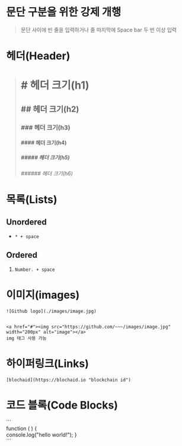 # 문단 구분을 위한 강제 개행

> 문단 사이에 빈 줄을 입력하거나 줄 마지막에 Space bar 두 번 이상 입력

# 헤더(Header)

> # # 헤더 크기(h1)
>
> ## ## 헤더 크기(h2)
>
> ### ### 헤더 크기(h3)
>
> #### #### 헤더 크기(h4)
>
> ##### ##### 헤더 크기(h5)
>
> ###### ###### 헤더 크기(h6)

# 목록(Lists)

## Unordered

- `* + space`

## Ordered

1. `Number. + space`

# 이미지(images)

```
![Github logo](./images/image.jpg)


<a href="#"><img src="https://github.com/~~~/images/image.jpg" width="200px" alt="image"></a>
img 태그 사용 가능
```

# 하이퍼링크(Links)

```
[blochaid](https://blochaid.io "blockchain id")
```

# 코드 블록(Code Blocks)

\```  
function ( ) {  
 console.log("hello world!");
}  
\```
